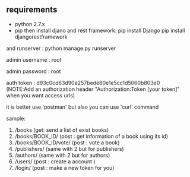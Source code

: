 ## requirements
  *  python 2.7.x
  *  pip
then install djano and rest framework:
    pip install Django
    pip install djangorestframework

and runserver :
    python manage.py runserver

admin username :
root

admin password :
root

auth token :
d93c0cd63d90e257bede80e1e5cc1d5060b803e0  
(NOTE:Add an authorization header "Authorization:Token [your token]" when you want access urls)

it is better use 'postman' but also you can use 'curl' command

sample:
1. /books (get: send a list of exist books)
2. /books/BOOK_ID/ (post : get information of a book using its id)
3. /books/BOOK_ID/vote/ (post : vote a book)
4. /publishers/ (same with 2 but for publishers)
5. /authors/ (same with 2 but for authors)
6. /users/ (post : create a account )
7. /login/ (post : make a new token for you)
